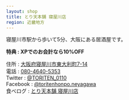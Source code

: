 ```yaml
---
layout: shop
title: とり天本舗 寝屋川店
region: 近畿地方
---
```


寝屋川市駅から歩いて5分、大阪にある居酒屋です。  

**特典 : XPでのお会計なら10%OFF**  

住所 : [大阪府寝屋川市東大利町7-14](https://www.google.co.jp/maps/place/%E3%80%92572-0042+%E5%A4%A7%E9%98%AA%E5%BA%9C%E5%AF%9D%E5%B1%8B%E5%B7%9D%E5%B8%82%E6%9D%B1%E5%A4%A7%E5%88%A9%E7%94%BA%EF%BC%97%E2%88%92%EF%BC%91%EF%BC%94/@34.7638597,135.6175418,116m/data=!3m1!1e3!4m5!3m4!1s0x60011e129aa5a38b:0x88020b53503d5b59!8m2!3d34.7638736!4d135.6179036)  
電話 : <a href="tel:">080-4640-5353</a>  
Twitter : [@TORITEN_0110](https://twitter.com/toriten_0110)  
Facebook : [@toritenhonpo.neyagawa](https://www.facebook.com/toritenhonpo.neyagawa/)  
食べログ : [とり天本舗 寝屋川店](https://tabelog.com/osaka/A2707/A270702/27090062/)  
